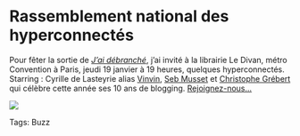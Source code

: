 # Rassemblement national des hyperconnectés

Pour fêter la sortie de [*J’ai débranché*](http://blog.tcrouzet.com/jai-debranche/), j’ai invité à la librairie Le Divan, métro Convention à Paris, jeudi 19 janvier à 19 heures, quelques hyperconnectés. Starring : Cyrille de Lasteyrie alias [Vinvin](http://www.vinvin.net/), [Seb Musset](http://sebmusset.blogspot.com/) et [Christophe Grébert](http://www.monputeaux.com/) qui célèbre cette année ses 10 ans de blogging. [Rejoignez-nous...](http://www.facebook.com/events/193875637363586/)

![](http://blog.tcrouzet.comhttps://tcrouzet.com/images_tc/2012/01/ledivan1-450x339.jpg)



Tags: Buzz
